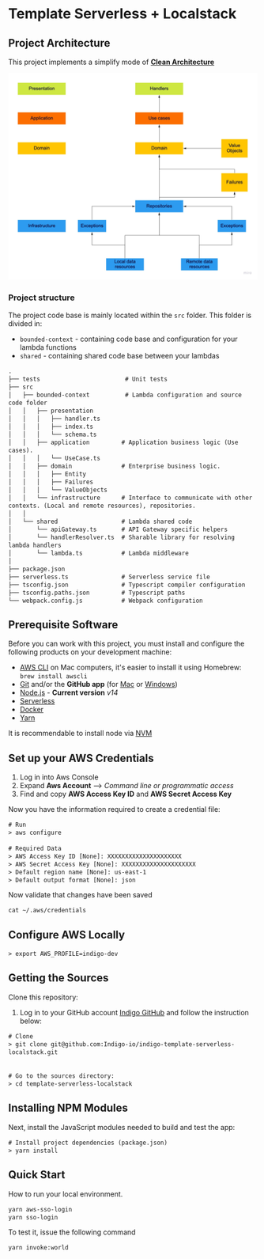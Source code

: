 # Template Serverless + Localstack
## Project Architecture

This project implements a simplify mode of [**Clean Architecture**](https://blog.cleancoder.com/uncle-bob/2012/08/13/the-clean-architecture.html)

![Clean Architecture](./architecture-diagram.jpg)

### Project structure

The project code base is mainly located within the `src` folder. This folder is divided in:

- `bounded-context` - containing code base and configuration for your lambda functions
- `shared` - containing shared code base between your lambdas

```
.
├── tests				         # Unit tests
├── src
│   ├── bounded-context          # Lambda configuration and source code folder
│   │   ├── presentation
│   │   │   ├── handler.ts
│   │   │   ├── index.ts
│   │   │   └── schema.ts
│   │   ├── application         # Application business logic (Use cases).      
│   │   │   └── UseCase.ts
│   │   ├── domain              # Enterprise business logic.
│   │   │   ├── Entity
│   │   │   ├── Failures
│   │   │   └── ValueObjects
│   │   └── infrastructure      # Interface to communicate with other contexts. (Local and remote resources), repositories.
│   │
│   └── shared                  # Lambda shared code
│       └── apiGateway.ts       # API Gateway specific helpers
│       └── handlerResolver.ts  # Sharable library for resolving lambda handlers
│       └── lambda.ts           # Lambda middleware
│
├── package.json
├── serverless.ts               # Serverless service file
├── tsconfig.json               # Typescript compiler configuration
├── tsconfig.paths.json         # Typescript paths
└── webpack.config.js           # Webpack configuration
```

## Prerequisite Software

Before you can work with this project, you must install and configure the following products on your development machine:

- [AWS CLI](https://docs.aws.amazon.com/cli/latest/userguide/install-cliv2.html) on Mac computers, it's easier to install it using Homebrew: `brew install awscli`
- [Git](http://git-scm.com) and/or the **GitHub app** (for [Mac](http://mac.github.com) or [Windows](http://windows.github.com))
- [Node.js](http://nodejs.org) - **Current version** _v14_
- [Serverless](https://www.serverless.com/framework/docs/getting-started/)
- [Docker](https://docs.docker.com/engine/install/)
- [Yarn](https://yarnpkg.com/getting-started/install)

It is recommendable to install node via [NVM](https://github.com/nvm-sh/nvm)

## Set up your AWS Credentials

1. Log in into Aws Console
2. Expand **Aws Account** --> _Command line or programmatic access_
3. Find and copy **AWS Access Key ID** and **AWS Secret Access Key**

Now you have the information required to create a credential file:

```shell
# Run
> aws configure

# Required Data
> AWS Access Key ID [None]: XXXXXXXXXXXXXXXXXXXXX
> AWS Secret Access Key [None]: XXXXXXXXXXXXXXXXXXXXX
> Default region name [None]: us-east-1
> Default output format [None]: json
```

Now validate that changes have been saved

```shell
cat ~/.aws/credentials
```

## Configure AWS Locally

```shell
> export AWS_PROFILE=indigo-dev
```
## Getting the Sources

Clone this repository:

1. Log in to your GitHub account [Indigo GitHub](https://github.com/Indigo-io) and follow the instruction below:

```shell
# Clone
> git clone git@github.com:Indigo-io/indigo-template-serverless-localstack.git


# Go to the sources directory:
> cd template-serverless-localstack

```

## Installing NPM Modules

Next, install the JavaScript modules needed to build and test the app:

```shell
# Install project dependencies (package.json)
> yarn install
```

## Quick Start

How to run your local environment.

```
yarn aws-sso-login
yarn sso-login
```

To test it, issue the following command

```
yarn invoke:world 
```
